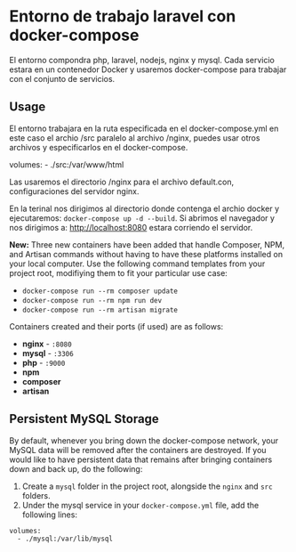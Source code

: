 # Entorno de trabajo laravel con docker-compose
El entorno compondra php, laravel, nodejs, nginx y mysql.
Cada servicio estara en un contenedor Docker y usaremos docker-compose para trabajar con el conjunto de servicios.

## Usage

El entorno trabajara en la ruta especificada en el docker-compose.yml en este caso el archio /src paralelo al archivo /nginx, puedes usar otros archivos y especificarlos en el docker-compose.

volumes:
      - ./src:/var/www/html

Las usaremos el directorio /nginx para el archivo default.con, configuraciones del servidor nginx.

En la terinal nos dirigimos al directorio donde contenga el archio docker y ejecutaremos: `docker-compose up -d --build`. Si abrimos el navegador y nos dirigimos a: [http://localhost:8080](http://localhost:8080) estara corriendo el servidor.

**New:** Three new containers have been added that handle Composer, NPM, and Artisan commands without having to have these platforms installed on your local computer. Use the following command templates from your project root, modifiying them to fit your particular use case:

- `docker-compose run --rm composer update`
- `docker-compose run --rm npm run dev`
- `docker-compose run --rm artisan migrate` 

Containers created and their ports (if used) are as follows:

- **nginx** - `:8080`
- **mysql** - `:3306`
- **php** - `:9000`
- **npm**
- **composer**
- **artisan**

## Persistent MySQL Storage

By default, whenever you bring down the docker-compose network, your MySQL data will be removed after the containers are destroyed. If you would like to have persistent data that remains after bringing containers down and back up, do the following:

1. Create a `mysql` folder in the project root, alongside the `nginx` and `src` folders.
2. Under the mysql service in your `docker-compose.yml` file, add the following lines:

```
volumes:
  - ./mysql:/var/lib/mysql
```